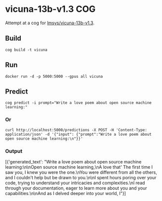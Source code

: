 # vicuna-13b-v1.3 COG

Attempt at a cog for [lmsys/vicuna-13b-v1.3](https://huggingface.co/lmsys/vicuna-13b-v1.3).

## Build

`cog build -t vicuna`

## Run

`docker run -d -p 5000:5000 --gpus all vicuna`

## Predict

`cog predict -i prompt="Write a love poem about open source machine learning:"`

### Or

`curl http://localhost:5000/predictions -X POST -H 'Content-Type: application/json' -d '{"input": {"prompt":"Write a love poem about open source machine learning:\n"}}'`

### Output

[{'generated_text': "Write a love poem about open source machine learning:\n\nOpen source machine learning,\nA love that' The first time I saw you, I knew you were the one.\nYou were different from all the others, and I couldn't help but be drawn to you.\n\nI spent hours poring over your code, trying to understand your intricacies and complexities.\nI read through your documentation, eager to learn more about you and your capabilities.\n\nAnd as I delved deeper into your world, I"}]
